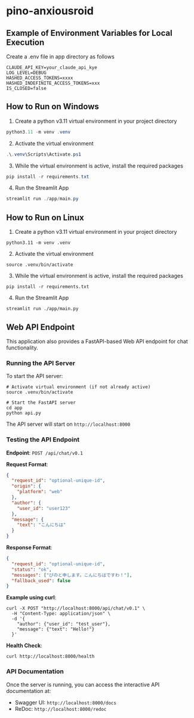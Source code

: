 # pino-anxiousroid
## Example of Environment Variables for Local Execution
Create a .env file in app directory as follows
```shell
CLAUDE_API_KEY=your_claude_api_kye
LOG_LEVEL=DEBUG
HASHED_ACCESS_TOKENS=xxxx
HASHED_INDEFINITE_ACCESS_TOKENS=xxx
IS_CLOSED=false
```

## How to Run on Windows
1. Create a python v3.11 virtual environment in your project directory
```powershell
python3.11 -m venv .venv
```
2. Activate the virtual environment
```powershell
.\.venv\Scripts\Activate.ps1
```
3. While the virtual environment is active, install the required packages
```powershell
pip install -r requirements.txt
```
4. Run the Streamlit App
```powershell
streamlit run ./app/main.py
```

## How to Run on Linux
1. Create a python v3.11 virtual environment in your project directory
```shell
python3.11 -m venv .venv
```
2. Activate the virtual environment
```shell
source .venv/bin/activate
```
3. While the virtual environment is active, install the required packages
```shell
pip install -r requirements.txt
```
4. Run the Streamlit App
```shell
streamlit run ./app/main.py
```

## Web API Endpoint

This application also provides a FastAPI-based Web API endpoint for chat functionality.

### Running the API Server

To start the API server:

```shell
# Activate virtual environment (if not already active)
source .venv/bin/activate

# Start the FastAPI server
cd app
python api.py
```

The API server will start on `http://localhost:8000`

### Testing the API Endpoint

**Endpoint**: `POST /api/chat/v0.1`

**Request Format**:
```json
{
  "request_id": "optional-unique-id",
  "origin": {
    "platform": "web"
  },
  "author": {
    "user_id": "user123"
  },
  "message": {
    "text": "こんにちは"
  }
}
```

**Response Format**:
```json
{
  "request_id": "optional-unique-id",
  "status": "ok",
  "messages": ["ぴのと申します。こんにちはですわ！"],
  "fallback_used": false
}
```

**Example using curl**:
```shell
curl -X POST "http://localhost:8000/api/chat/v0.1" \
  -H "Content-Type: application/json" \
  -d '{
    "author": {"user_id": "test_user"},
    "message": {"text": "Hello!"}
  }'
```

**Health Check**:
```shell
curl http://localhost:8000/health
```

### API Documentation

Once the server is running, you can access the interactive API documentation at:
- Swagger UI: `http://localhost:8000/docs`
- ReDoc: `http://localhost:8000/redoc`
